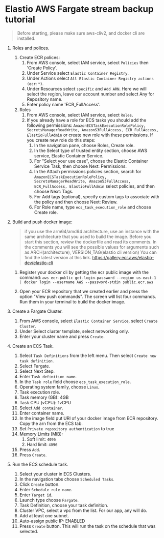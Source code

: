 # Elastio AWS Fargate stream backup tutorial
> Before starting, please make sure aws-cliv2, and docker cli are installed.
1. Roles and polices.
    1. Create ECR polices:
        1. From AWS console, select IAM service, select `Policies` then 'Create Policy'.
        2. Under Service select `Elastic Container Registry`.
        3. Under Actions select `All Elastic Container Registry actions (ecr:*)`.
        4. Under Resources select `specific` and `Add ARN`. Here we will select the region, leave our account number and select Any for Repository name.
        5. Enter policy name 'ECR_FullAccess'.
    2. Roles
        1. From AWS console, select IAM service, select `Roles`.
        2. If you already have a role for ECS tasks you should add the following permissions: 
        ```AmazonECSTaskExecutionRolePolicy, SecretsManagerReadWrite, AmazonS3FullAccess, ECR_FullAccess, ElastioFullAdmin``` or create new role with these permissions.
            If you create new role do this steps:
            1. In the navigation pane, choose Roles, Create role.
            2. In the Select type of trusted entity section, choose AWS service, Elastic Container Service.
            3. For "Select your use case", choose the Elastic Container Service Task, then choose Next: Permissions.
            4. In the Attach permissions policies section, search for ```AmazonECSTaskExecutionRolePolicy, SecretsManagerReadWrite, AmazonS3FullAccess, ECR_FullAccess, ElastioFullAdmin``` select policies, and then choose Next: Tags.
            5. For Add tags (optional), specify custom tags to associate with the policy and then choose Next: Review.
            6. For Role name, type `ecs_task_execution_role` and choose Create role.
2. Build and push docker image:
    > if you use the arm64/amd64 architecture, use an instance with the same architecture that you used to build the image.
    > Before you start this section, review the dockerfile and read its comments. In the comments you will see the possible values for arguments such as ARCH(architecture), VERSION_TAG(elastio cli version)
    > You can find the latest version at this link. https://gallery.ecr.aws/elastio-dev/elastio-cli
    1. Register your docker cli by getting the ecr public image with the command:
        ```aws ecr-public get-login-password --region us-east-1 | docker login --username AWS --password-stdin public.ecr.aws```
        
    2. Open your ECR repository that we created earlier and press the option "View push commands".  The screen will list four commands. Run them in your terminal to build the docker image.
3. Create a Fargate Cluster.
    1. From AWS console, select `Elastic Container Service`, select `Create Cluster`.
    2. Under Select cluster template, select networking only.
    3. Enter your cluster name and press `Create`.
4. Create an ECS Task.
    
    1. Select `Task Definitions` from the left menu. Then select `Create new task definition`.
    2. Select Fargate.
    3. Select Next Step.
    4. Enter `Task definition name`.
    5. In the `Task role` field choose `ecs_task_execution_role`.
    6. Operating system family, choose `Linux`.
    7. Task execution role.
    8. Task memory (GB): 4GB
    9. Task CPU (vCPU): 1vCPU
    10. Select `Add container`.
    11. Enter container name.
    12. In the image field put URI of your docker image from ECR repository.  Copy the arn from the ECS tab.
    13. Set `Private repository authentication` to true
    14. Memory Limits (MiB):
        1. Soft limit: `4096`
        2. Hard limit: `4096`
    15. Press `Add`.
    16. Press `Create`.
5. Run the ECS schedule task.
    
    1. Select your cluster in ECS Clusters.
    2. In the navigation tabs choose `Scheduled Tasks`.
    3. Click `Create` button.
    4. Enter `Schedule rule name`.
    5. Enter `Target id`.
    6. Launch type choose `Fargate`.
    7. Task Definition, choose your task definition.
    8. Cluster VPC, select a vpc from the list. For our app, any will do.
    9. Add at least one subnet.
    10. Auto-assign public IP: ENABLED
    11. Press `Create` button.  This will run the task on the schedule that was selected.